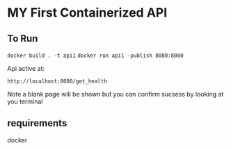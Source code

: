 # MY First Containerized API #

## To Run ##
```docker build . -t api1```
```docker run api1 -publish 8080:8080```

Api active at:

```http://localhost:8080/get_health```

Note a blank page will be shown but you can confirm sucsess by looking at you terminal 


## requirements ##
docker
